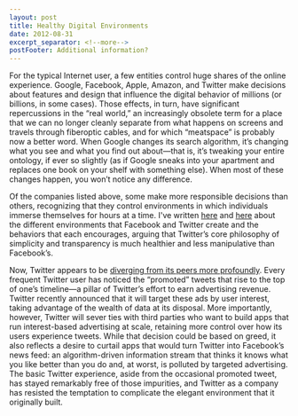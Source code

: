 ```yaml
---
layout: post
title: Healthy Digital Environments
date: 2012-08-31
excerpt_separator: <!--more-->
postFooter: Additional information?
---
```


For the typical Internet user, a few entities control huge shares of the online experience. Google, Facebook, Apple, Amazon, and Twitter make decisions about features and design that influence the digital behavior of millions (or billions, in some cases). Those effects, in turn, have significant repercussions in the “real world,” an increasingly obsolete term for a place that we can no longer cleanly separate from what happens on screens and travels through fiberoptic cables, and for which “meatspace” is probably now a better word. When Google changes its search algorithm, it’s changing what you see and what you find out about—that is, it’s tweaking your entire ontology, if ever so slightly (as if Google sneaks into your apartment and replaces one book on your shelf with something else). When most of these changes happen, you won’t notice any difference.

Of the companies listed above, some make more responsible decisions than others, recognizing that they control environments in which individuals immerse themselves for hours at a time. I've written <a href="http://kneelingbus.wordpress.com/2012/06/08/facebook-privacy-alienation/">here</a> and <a href="http://kneelingbus.wordpress.com/2012/04/23/hanging-out-in-a-windowless-room/">here</a> about the different environments that Facebook and Twitter create and the behaviors that each encourages, arguing that Twitter’s core philosophy of simplicity and transparency is much healthier and less manipulative than Facebook’s.

Now, Twitter appears to be <a href="http://battellemedia.com/archives/2012/08/twitter-drops-other-shoe-which-you-all-saw-coming-right.php">diverging from its peers more profoundly</a>. Every frequent Twitter user has noticed the “promoted” tweets that rise to the top of one’s timeline—a pillar of Twitter’s effort to earn advertising revenue. Twitter recently announced that it will target these ads by user interest, taking advantage of the wealth of data at its disposal. More importantly, however, Twitter will sever ties with third parties who want to build apps that run interest-based advertising at scale, retaining more control over how its users experience tweets. While that decision could be based on greed, it also reflects a desire to curtail apps that would turn Twitter into Facebook’s news feed: an algorithm-driven information stream that thinks it knows what you like better than you do and, at worst, is polluted by targeted advertising. The basic Twitter experience, aside from the occasional promoted tweet, has stayed remarkably free of those impurities, and Twitter as a company has resisted the temptation to complicate the elegant environment that it originally built.